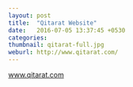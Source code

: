 ```yaml
---
layout: post
title:  "Qitarat Website"
date:   2016-07-05 13:37:45 +0530
categories: 
thumbnail: qitarat-full.jpg
weburl: http://www.qitarat.com/
---
```

www.qitarat.com